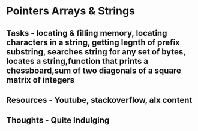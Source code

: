 # Pointers Arrays & Strings

## Tasks - locating & filling memory, locating characters in a string, getting legnth of prefix substring, searches string for any set of bytes, locates a string,function that prints a chessboard,sum of two diagonals of a square matrix of integers
## Resources - Youtube, stackoverflow, alx content

## Thoughts - Quite Indulging
